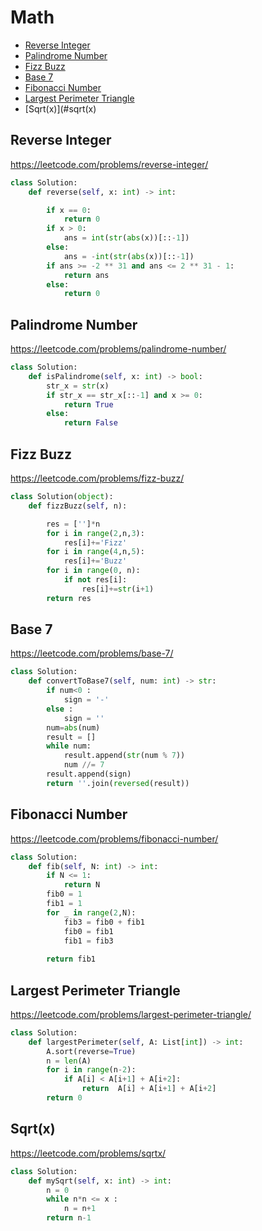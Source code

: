 # Math

+ [Reverse Integer](#reverse-integer)
+ [Palindrome Number](#palindrome-number)
+ [Fizz Buzz](#fizz-buzz)
+ [Base 7](#base-7)
+ [Fibonacci Number](#fibonacci-number)
+ [Largest Perimeter Triangle](#largest-perimeter-triangle)
+ [Sqrt(x)](#sqrt(x)

## Reverse Integer

https://leetcode.com/problems/reverse-integer/

```python
class Solution:
    def reverse(self, x: int) -> int:

        if x == 0:
            return 0
        if x > 0:
            ans = int(str(abs(x))[::-1])
        else:
            ans = -int(str(abs(x))[::-1])
        if ans >= -2 ** 31 and ans <= 2 ** 31 - 1:
            return ans
        else:
            return 0
```



## Palindrome Number

https://leetcode.com/problems/palindrome-number/

```python
class Solution:
    def isPalindrome(self, x: int) -> bool:
        str_x = str(x)
        if str_x == str_x[::-1] and x >= 0:
            return True
        else:
            return False
```



## Fizz Buzz

https://leetcode.com/problems/fizz-buzz/

```python
class Solution(object):
    def fizzBuzz(self, n):

        res = ['']*n
        for i in range(2,n,3):
            res[i]+='Fizz'
        for i in range(4,n,5):
            res[i]+='Buzz'
        for i in range(0, n):
            if not res[i]:
                res[i]+=str(i+1)
        return res  
```



## Base 7

https://leetcode.com/problems/base-7/

```python
class Solution:
    def convertToBase7(self, num: int) -> str:
        if num<0 :
            sign = '-'
        else :
            sign = ''
        num=abs(num)
        result = []
        while num:
            result.append(str(num % 7))
            num //= 7
        result.append(sign)
        return ''.join(reversed(result))
```



## Fibonacci Number

https://leetcode.com/problems/fibonacci-number/

```python
class Solution:
    def fib(self, N: int) -> int:
        if N <= 1:
            return N
        fib0 = 1
        fib1 = 1
        for _ in range(2,N):
            fib3 = fib0 + fib1
            fib0 = fib1
            fib1 = fib3
        
        return fib1
```



## Largest Perimeter Triangle

https://leetcode.com/problems/largest-perimeter-triangle/

```python
class Solution:
    def largestPerimeter(self, A: List[int]) -> int:
        A.sort(reverse=True)
        n = len(A)
        for i in range(n-2):
            if A[i] < A[i+1] + A[i+2]:
                return  A[i] + A[i+1] + A[i+2]
        return 0
```



## Sqrt(x)

https://leetcode.com/problems/sqrtx/

```python
class Solution:
    def mySqrt(self, x: int) -> int:
        n = 0
        while n*n <= x :
            n = n+1
        return n-1
```